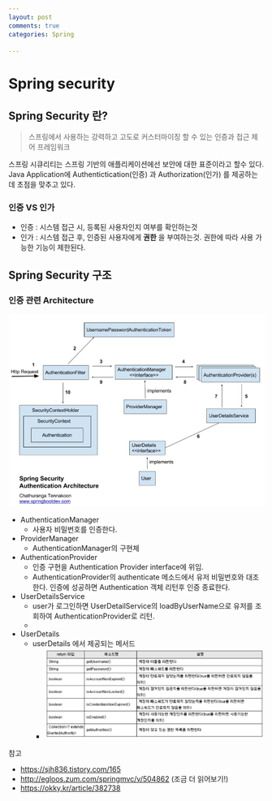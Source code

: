 ```yaml
---
layout: post
comments: true
categories: Spring

---
```


# Spring security



## Spring Security 란?

> 스프링에서 사용하는 강력하고 고도로 커스터마이징 할 수 있는 인증과 접근 제어 프레임워크

스프링 시큐리티는 스프링 기반의 애플리케이션에선 보안에 대한 표준이라고 할수 있다. Java Application에 Authentictication(인증) 과 Authorization(인가) 를 제공하는데 초점을 맞추고 있다. 



### 인증 VS 인가

- 인증 : 시스템 접근 시, 등록된 사용자인지 여부를 확인하는것
- 인가 : 시스템 접근 후, 인증된 사용자에게 **권한** 을 부여하는것. 권한에 따라 사용 가능한 기능이 제한된다.



## Spring Security 구조



### 인증 관련 Architecture

![1548773216608](./../../assets/securityarchitecture.PNG)

- AuthenticationManager
  - 사용자 비밀번호를 인증한다.
- ProviderManager
  - AuthenticationManager의 구현체
- AuthenticationProvider
  - 인증 구현을 Authentication Provider interface에 위임.
  - AuthenticationProvider의 authenticate 메소드에서 유저 비밀번호와 대조한다. 인증에 성공하면 Authentication 객체 리턴후 인증 종료한다.
- UserDetailsService
  - user가 로그인하면 UserDetailService의 loadByUserName으로 유저를 조회하여 AuthenticationProvider로 리턴.
  - 
- UserDetails
  - userDetails 에서 제공되는 메서드
    - ![1548773216608](./../../assets/securityuserdetailsservice.PNG)

참고

- https://sjh836.tistory.com/165
- http://egloos.zum.com/springmvc/v/504862 (조금 더 읽어보기!)
- https://okky.kr/article/382738